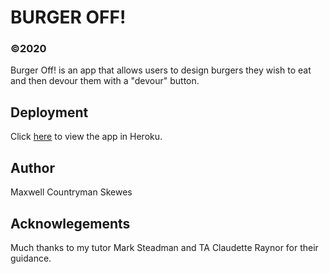 # BURGER OFF!
### ©2020
Burger Off! is an app that allows users to design burgers they wish to eat and then devour them with a "devour" button.

## Deployment
Click [here](https://burgeroff.herokuapp.com/) to view the app in Heroku.

## Author
Maxwell Countryman Skewes

## Acknowlegements
Much thanks to my tutor Mark Steadman and TA Claudette Raynor for their guidance.
